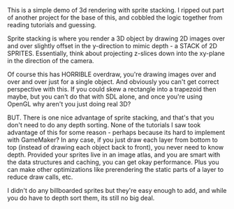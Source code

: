 This is a simple demo of 3d rendering with sprite stacking. I ripped out part of another project for the base of this, and cobbled the logic together from reading tutorials and guessing.

Sprite stacking is where you render a 3D object by drawing 2D images over and over slightly offset in the y-direction to mimic depth - a STACK of 2D SPRITES. Essentially, think about projecting z-slices down into the xy-plane in the direction of the camera.

Of course this has HORRIBLE overdraw, you're drawing images over and over and over just for a single object. And obviously you can't get correct perspective with this. If you could skew a rectangle into a trapezoid then maybe, but you can't do that with SDL alone, and once you're using OpenGL why aren't you just doing real 3D?

BUT. There is one nice advantage of sprite stacking, and that's that you don't need to do any depth sorting. None of the tutorials I saw took advantage of this for some reason - perhaps because its hard to implement with GameMaker? In any case, if you just draw each layer from bottom to top (instead of drawing each object back to front), you never need to know depth. Provided your sprites live in an image atlas, and you are smart with the data structures and caching, you can get okay performance. Plus you can make other optimizations like prerendering the static parts of a layer to reduce draw calls, etc.

I didn't do any billboarded sprites but they're easy enough to add, and while you do have to depth sort them, its still no big deal.
